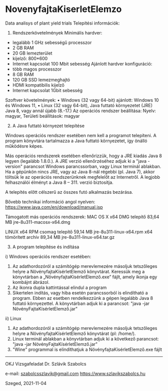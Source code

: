 # NovenyfajtaKiserletElemzo
Data analisys of plant yield trials
Telepítési információk:

1. Rendszerkövetelmények
Minimális hardver: 
-	legalább 1 GHz sebességű processzor
-	2 GB RAM
-	20 GB lemezterület
-	kijelző: 800*600
-	Internet kapcsolat 100 Mbit sebesség
Ajánlott hardver konfiguráció:
-	több magos processzor
-	8 GB RAM
-	120 GB SSD lemezmeghajtó
-	HDMI kompatibilis kijelző
-	Internet kapcsolat 1Gbit sebesség

Szoftver követelmények:
•	Windows (32 vagy 64-bit) ajánlott: Windows 10 és Windows 11,
•	Linux (32 vagy 64-bit), Java futtató környezetet (JRE) Java 8, vagy annál újabb (8.-17.)
	Az operációs rendszer beállítása: Nyelv: magyar, Területi beállítások: magyar

2.	A Java futtató környezet telepítése

Windows operációs rendszer esetében nem kell a programot telepíteni.
A program könyvtára tartalmazza a Java futtató környezetet, így önálló működésre képes.

Más operációs rendszerek esetében ellenőrizzük, hogy a JRE kiadás Java 8 legyen (legalább 1.8.0.).
A JRE verzió ellenőrzéséhez adjuk ki a "java -version" parancsot Windows parancssorban, vagy Linux terminál ablakban.
Ha a gépünkön nincs JRE, vagy az Java 8-nál régebbi (pl. Java 7), akkor töltsük le az operációs rendszerünknek megfelelőt
az Internetről. A legjobb felhasználói élményt a Java 8 – 311. verzió biztosítja.

A telepítés előtt célszerű az összes futó alkalmazás bezárása.

Bővebb technikai információ angol nyelven: https://www.java.com/en/download/manual.jsp

Támogatott más operációs rendszerek:
MAC OS X
x64 DMG telepítő	83,64 MB	jre-8u311-macosx-x64.dmg


LINUX
x64 RPM csomag telepítő	59,14 MB	jre-8u311-linux-x64.rpm
x64 tömörített archív	89,34 MB	jre-8u311-linux-x64.tar.gz


3.	A program telepítése és indítása

i)	Windows operációs rendszer esetében:
1.	Az adathordozóról a számítógép merevlemezére másoljuk tetszőleges helyre a NövényfajtaKísérletElemző könyvtárat.
	Keressük meg a könyvtárban a „NövényfajtaKísérletElemző.exe” fájlt, amely ikonja egy kombájnt ábrázol.
2.	Az ikonra dupla kattintással elindul a program
3.	Sikertelen indítás, vagy hiba esetén parancssorból is elindítható a program.
	Ebben az esetben rendelkezzünk a gépen legalább Java 8 futtató környezettel.
	A könyvtárban adjuk ki a parancsot: "java -jar NövényFajtaKísérletElemző.jar"

ii)	Linux
1.	Az adathordozóról a számítógép merevlemezére másoljuk tetszőleges helyre a NövényfajtaKísérletElemző könyvtárat (pl: /home/).
2.	Linux terminál ablakban a könyvtárban adjuk ki a következő parancsot:
	"java -jar NövényFajtaKísérletElemző.jar"
3.	"Wine" programmal is elindíthatjuk a NövényfajtaKísérletElemző.exe fájlt

********************************************************************************************************

OKJ Vizsgafeladat
Dr. Szlávik Szabolcs

e-mail: szabolcsszlavik@gmail.com
https://www.szlavikszabolcs.hu

Szeged, 2021-11-04
